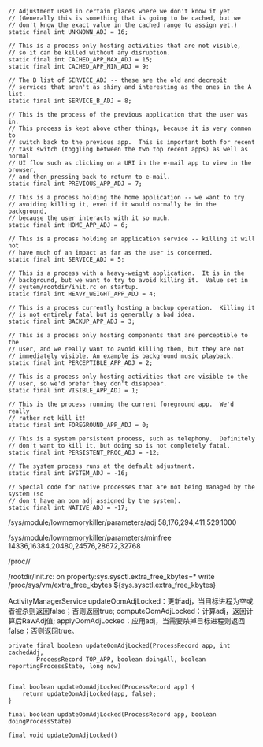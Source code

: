 
    // Adjustment used in certain places where we don't know it yet.
    // (Generally this is something that is going to be cached, but we
    // don't know the exact value in the cached range to assign yet.)
    static final int UNKNOWN_ADJ = 16;

    // This is a process only hosting activities that are not visible,
    // so it can be killed without any disruption.
    static final int CACHED_APP_MAX_ADJ = 15;
    static final int CACHED_APP_MIN_ADJ = 9;

    // The B list of SERVICE_ADJ -- these are the old and decrepit
    // services that aren't as shiny and interesting as the ones in the A list.
    static final int SERVICE_B_ADJ = 8;

    // This is the process of the previous application that the user was in.
    // This process is kept above other things, because it is very common to
    // switch back to the previous app.  This is important both for recent
    // task switch (toggling between the two top recent apps) as well as normal
    // UI flow such as clicking on a URI in the e-mail app to view in the browser,
    // and then pressing back to return to e-mail.
    static final int PREVIOUS_APP_ADJ = 7;

    // This is a process holding the home application -- we want to try
    // avoiding killing it, even if it would normally be in the background,
    // because the user interacts with it so much.
    static final int HOME_APP_ADJ = 6;

    // This is a process holding an application service -- killing it will not
    // have much of an impact as far as the user is concerned.
    static final int SERVICE_ADJ = 5;

    // This is a process with a heavy-weight application.  It is in the
    // background, but we want to try to avoid killing it.  Value set in
    // system/rootdir/init.rc on startup.
    static final int HEAVY_WEIGHT_APP_ADJ = 4;

    // This is a process currently hosting a backup operation.  Killing it
    // is not entirely fatal but is generally a bad idea.
    static final int BACKUP_APP_ADJ = 3;

    // This is a process only hosting components that are perceptible to the
    // user, and we really want to avoid killing them, but they are not
    // immediately visible. An example is background music playback.
    static final int PERCEPTIBLE_APP_ADJ = 2;

    // This is a process only hosting activities that are visible to the
    // user, so we'd prefer they don't disappear.
    static final int VISIBLE_APP_ADJ = 1;

    // This is the process running the current foreground app.  We'd really
    // rather not kill it!
    static final int FOREGROUND_APP_ADJ = 0;

    // This is a system persistent process, such as telephony.  Definitely
    // don't want to kill it, but doing so is not completely fatal.
    static final int PERSISTENT_PROC_ADJ = -12;

    // The system process runs at the default adjustment.
    static final int SYSTEM_ADJ = -16;

    // Special code for native processes that are not being managed by the system (so
    // don't have an oom adj assigned by the system).
    static final int NATIVE_ADJ = -17;


/sys/module/lowmemorykiller/parameters/adj
58,176,294,411,529,1000

/sys/module/lowmemorykiller/parameters/minfree
14336,16384,20480,24576,28672,32768

/proc/<pid>/

/rootdir/init.rc:
on property:sys.sysctl.extra_free_kbytes=*
    write /proc/sys/vm/extra_free_kbytes ${sys.sysctl.extra_free_kbytes}

ActivityManagerService
updateOomAdjLocked：更新adj，当目标进程为空或者被杀则返回false；否则返回true;
computeOomAdjLocked：计算adj，返回计算后RawAdj值;
applyOomAdjLocked：应用adj，当需要杀掉目标进程则返回false；否则返回true。



    private final boolean updateOomAdjLocked(ProcessRecord app, int cachedAdj,
            ProcessRecord TOP_APP, boolean doingAll, boolean reportingProcessState, long now)


    final boolean updateOomAdjLocked(ProcessRecord app) {
        return updateOomAdjLocked(app, false);
    }

    final boolean updateOomAdjLocked(ProcessRecord app, boolean doingProcessState)

    final void updateOomAdjLocked()